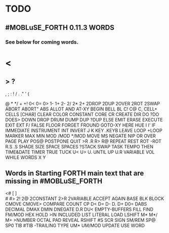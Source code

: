 # TODO
## \#MOBLuSE_FORTH 0.11.3 WORDS
### See below for coming words.
\<
=
\>
?
-
,
;
:
!
\/
.
."
'
(

@
\*
\*\/
+
+!
0<
0=
0>
1-
1+
2-
2\/
2\*
2+
2DROP
2DUP
2OVER
2ROT
2SWAP
ABORT
ABORT"
ABS
ALLOT
AND
AT-XY
BEGIN
BELL
BL
C!
C@
C,
CELL+
CELLS
[CHAR]
CLEAR
COLOR
CONSTANT
CORE
CR
CREATE
DIR
DO
?DO
DOES>
DOWN
DROP
DRUM
DUMP
DUP
?DUP
ELSE
EMIT
ERASE
EXECUTE
EXIT
EXT
F\/
FALSE
FLOOR
FORGET
FROUND
GOTO-XY
HERE
HUE
I
I'
IF
IMMEDIATE
INSTRUMENT
INT
INVERT
J
K
KEY
.KEYB
LEAVE
LOOP
+LOOP
MARKER
MAX
MIN
MOD
\/MOD
\*\/MOD
MOVE
MS
NEGATE
NIP
OR
OVER
PAGE
PLAY
POS@
POSTPONE
QUIT
\>R
.R
R>
R@
REPEAT
REST
ROT
-ROT
R.S
.S
SHADE
SIZE
SPACE
SPACES
?STACK
SWAP
TASK
TEMPO
THEN
TIME&DATE
TIMER
TRUE
TUCK
U<
U>
U.
UNTIL
UP
U.R
VARIABLE
VOL
WHILE
WORDS
X
Y


## Words in Starting FORTH main text that are missing in #MOBLuSE_FORTH
<#
[
]
\
\#
\#>
2!
2@
2CONSTANT
2>R
2VARIABLE
ACCEPT
AGAIN
BASE
BLK
BLOCK
CMOVE
CMOVE>
COMPARE
COUNT
CP
D<
D=
D-
D.
D+
D0=
DABS
DECIMAL
DMAX
DMIN
DNEGATE
D.R
DU<
EMPTY-BUFFERS
FILL
FIND
FM/MOD
HEX
HOLD
\>IN
INCLUDED
LIST
LITERAL
LOAD
LSHIFT
M\*
M\*\/
M+
\>NUMBER
OCTAL
PAD
REVEAL
RSHIFT
\#S
SCR
SIGN
SM/REM
SP@
SP0
TIB
\#TIB
-TRAILING
TYPE
UM\*
UM/MOD
UPDATE
USE
WORD
